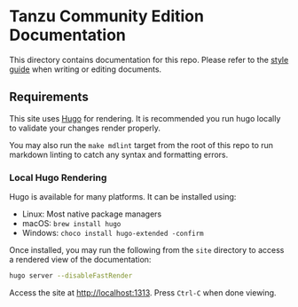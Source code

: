 # Tanzu Community Edition Documentation

This directory contains documentation for this repo. Please refer to the
[style guide](site/content/docs/latest/contribute/style-guide.md) when writing
or editing documents.

## Requirements

This site uses [Hugo](https://github.com/gohugoio/hugo) for rendering. It is
recommended you run hugo locally to validate your changes render properly.

You may also run the `make mdlint` target from the root of this repo to run
markdown linting to catch any syntax and formatting errors.

### Local Hugo Rendering

Hugo is available for many platforms. It can be installed using:

* Linux: Most native package managers
* macOS: `brew install hugo`
* Windows: `choco install hugo-extended -confirm`

Once installed, you may run the following from the `site` directory
to access a rendered view of the documentation:

```bash
hugo server --disableFastRender
```

Access the site at [http://localhost:1313](http://localhost:1313). Press
`Ctrl-C` when done viewing.
